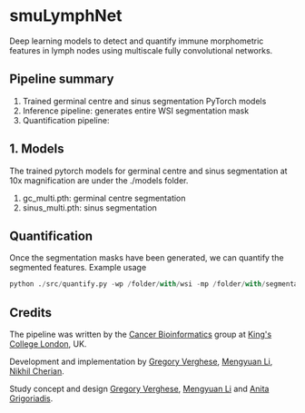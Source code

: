 # smuLymphNet

Deep learning models to detect and quantify immune morphometric features in lymph nodes using multiscale fully convolutional networks. 

## Pipeline summary 

1. Trained germinal centre and sinus segmentation PyTorch models
2. Inference pipeline: generates entire WSI segmentation mask
3. Quantification pipeline:


## 1. Models

The trained pytorch models for germinal centre and sinus segmentation at 10x magnification are under the ./models folder.

1. gc_multi.pth: germinal centre segmentation
2. sinus_multi.pth: sinus segmentation

## Quantification

Once the segmentation masks have been generated, we can quantify the segmented features. Example usage

```python
python ./src/quantify.py -wp /folder/with/wsi -mp /folder/with/segmentation_masks -sp /folder/to_save_output
```

## Credits

The pipeline was written by the [Cancer Bioinformatics][url_cb] group at [King's College London][url_kcl], UK.

Development and implementation by [Gregory Verghese](gregory.e.verghese@kcl.ac.uk), [Mengyuan Li](mengyuan.3.li@@kcl.ac.uk), [Nikhil Cherian](nikhilcherian30@gmail.com). 

Study concept and design [Gregory Verghese](gregory.verghese.@kcl.ac.uk), [Mengyuan Li](mengyuan.3.li@@kcl.ac.uk) and [Anita Grigoriadis](anita.grigoriadis@kcl.ac.uk).

[url_cb]: http://cancerbioinformatics.co.uk/
[url_kcl]: https://www.kcl.ac.uk/

